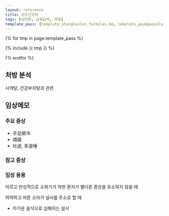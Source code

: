 ```yaml
---
layout: reference
title: 감초건강탕
tags: [상한론, 금궤요략, 처방]
template_pass: [template_shanghanlun_formulas.md, template_geumgweyolyag_formulas.md, template_etc_formulas.md]
---
```



{% for tmp in page.template_pass %}

{% include {{ tmp }} %}

{% endfor %}


## 처방 분석

사역탕, 건강부자탕과 관련

## 임상메모

### 주요 증상

* 手足厥冷
* 煩躁
* 吐逆, 多涎唾

### 참고 증상

### 임상 응용

마르고 만성적으로 소화기가 약한 환자가 별다른 증상을 호소하지 않을 때

허약하고 마른 소아가 설사를 주소로 할 때
* 차가운 음식으로 심해지는 설사

